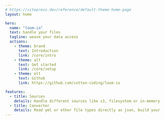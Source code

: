 ```yaml
---
# https://vitepress.dev/reference/default-theme-home-page
layout: home

hero:
  name: "loom-io"
  text: handle your files
  tagline: weave your data access
  actions:
    - theme: brand
      text: Introduction
      link: /core/intro
    - theme: alt
      text: Get started
      link: /core/setup
    - theme: alt
      text: Github
      link: https://github.com/cotton-coding/loom-io

features:
  - title: Sources
    details: Handle different sources like s3, filesystem or in-memory the same way. Write you own source adapter and plug it
  - title: Converter
    details: Read yml or other file types directly as json, build your own converter to handle your own file structure
---
```

